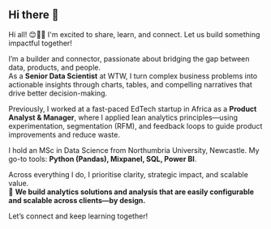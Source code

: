 ## Hi there 👋

Hi all! 😊👋🏽 I'm excited to share, learn, and connect. Let us build something impactful together!

I’m a builder and connector, passionate about bridging the gap between data, products, and people.  
As a **Senior Data Scientist** at WTW, I turn complex business problems into actionable insights through charts, tables, and compelling narratives that drive better decision-making.

Previously, I worked at a fast-paced EdTech startup in Africa as a **Product Analyst & Manager**, where I applied lean analytics principles—using experimentation, segmentation (RFM), and feedback loops to guide product improvements and reduce waste.

I hold an MSc in Data Science from Northumbria University, Newcastle. My go-to tools: **Python (Pandas), Mixpanel, SQL, Power BI**.

Across everything I do, I prioritise clarity, strategic impact, and scalable value.  
🔁 **We build analytics solutions and analysis that are easily configurable and scalable across clients—by design.**

Let’s connect and keep learning together!
